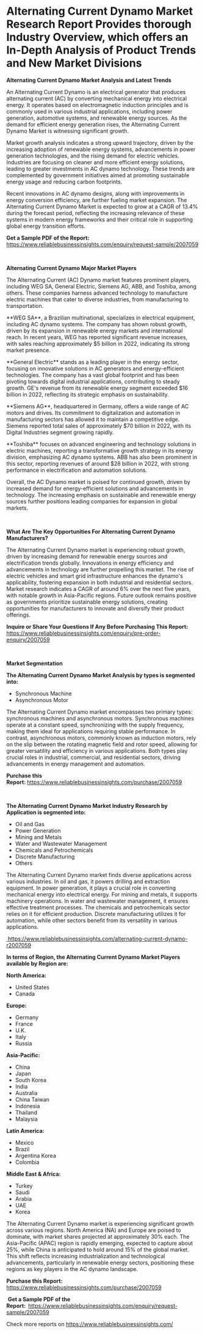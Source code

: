 <p><h1>Alternating Current Dynamo Market Research Report Provides thorough Industry Overview, which offers an In-Depth Analysis of Product Trends and New Market Divisions</h1></p><p><strong>Alternating Current Dynamo Market Analysis and Latest Trends</strong></p>
<p><p>An Alternating Current Dynamo is an electrical generator that produces alternating current (AC) by converting mechanical energy into electrical energy. It operates based on electromagnetic induction principles and is commonly used in various industrial applications, including power generation, automotive systems, and renewable energy sources. As the demand for efficient energy generation rises, the Alternating Current Dynamo Market is witnessing significant growth.</p><p>Market growth analysis indicates a strong upward trajectory, driven by the increasing adoption of renewable energy systems, advancements in power generation technologies, and the rising demand for electric vehicles. Industries are focusing on cleaner and more efficient energy solutions, leading to greater investments in AC dynamo technology. These trends are complemented by government initiatives aimed at promoting sustainable energy usage and reducing carbon footprints.</p><p>Recent innovations in AC dynamo designs, along with improvements in energy conversion efficiency, are further fueling market expansion. The Alternating Current Dynamo Market is expected to grow at a CAGR of 13.4% during the forecast period, reflecting the increasing relevance of these systems in modern energy frameworks and their critical role in supporting global energy transition efforts.</p></p>
<p><strong>Get a Sample PDF of the Report:&nbsp;</strong> <a href="https://www.reliablebusinessinsights.com/enquiry/request-sample/2007059?utm_campaign=2323&utm_medium=2&utm_source=Github&utm_content=ia&utm_term=17022025&utm_id=alternating-current-dynamo">https://www.reliablebusinessinsights.com/enquiry/request-sample/2007059</a></p>
<p>&nbsp;</p>
<p><strong>Alternating Current Dynamo Major Market Players</strong></p>
<p><p>The Alternating Current (AC) Dynamo market features prominent players, including WEG SA, General Electric, Siemens AG, ABB, and Toshiba, among others. These companies harness advanced technology to manufacture electric machines that cater to diverse industries, from manufacturing to transportation.</p><p>**WEG SA**, a Brazilian multinational, specializes in electrical equipment, including AC dynamo systems. The company has shown robust growth, driven by its expansion in renewable energy markets and international reach. In recent years, WEG has reported significant revenue increases, with sales reaching approximately $5 billion in 2022, indicating its strong market presence.</p><p>**General Electric** stands as a leading player in the energy sector, focusing on innovative solutions in AC generators and energy-efficient technologies. The company has a vast global footprint and has been pivoting towards digital industrial applications, contributing to steady growth. GE's revenue from its renewable energy segment exceeded $16 billion in 2022, reflecting its strategic emphasis on sustainability.</p><p>**Siemens AG**, headquartered in Germany, offers a wide range of AC motors and drives. Its commitment to digitalization and automation in manufacturing sectors has allowed it to maintain a competitive edge. Siemens reported total sales of approximately $70 billion in 2022, with its Digital Industries segment growing rapidly.</p><p>**Toshiba** focuses on advanced engineering and technology solutions in electric machines, reporting a transformative growth strategy in its energy division, emphasizing AC dynamo systems. ABB has also been prominent in this sector, reporting revenues of around $28 billion in 2022, with strong performance in electrification and automation solutions.</p><p>Overall, the AC Dynamo market is poised for continued growth, driven by increased demand for energy-efficient solutions and advancements in technology. The increasing emphasis on sustainable and renewable energy sources further positions leading companies for expansion in global markets.</p></p>
<p>&nbsp;</p>
<p><strong>What Are The Key Opportunities For Alternating Current Dynamo Manufacturers?</strong></p>
<p><p>The Alternating Current Dynamo market is experiencing robust growth, driven by increasing demand for renewable energy sources and electrification trends globally. Innovations in energy efficiency and advancements in technology are further propelling this market. The rise of electric vehicles and smart grid infrastructure enhances the dynamo's applicability, fostering expansion in both industrial and residential sectors. Market research indicates a CAGR of around 6% over the next five years, with notable growth in Asia-Pacific regions. Future outlook remains positive as governments prioritize sustainable energy solutions, creating opportunities for manufacturers to innovate and diversify their product offerings.</p></p>
<p><strong>Inquire or Share Your Questions If Any Before Purchasing This Report:</strong> <a href="https://www.reliablebusinessinsights.com/enquiry/pre-order-enquiry/2007059?utm_campaign=2323&utm_medium=2&utm_source=Github&utm_content=ia&utm_term=17022025&utm_id=alternating-current-dynamo">https://www.reliablebusinessinsights.com/enquiry/pre-order-enquiry/2007059</a></p>
<p>&nbsp;</p>
<p><strong>Market Segmentation</strong></p>
<p><strong>The Alternating Current Dynamo Market Analysis by types is segmented into:</strong></p>
<p><ul><li>Synchronous Machine</li><li>Asynchronous Motor</li></ul></p>
<p><p>The Alternating Current Dynamo market encompasses two primary types: synchronous machines and asynchronous motors. Synchronous machines operate at a constant speed, synchronizing with the supply frequency, making them ideal for applications requiring stable performance. In contrast, asynchronous motors, commonly known as induction motors, rely on the slip between the rotating magnetic field and rotor speed, allowing for greater versatility and efficiency in various applications. Both types play crucial roles in industrial, commercial, and residential sectors, driving advancements in energy management and automation.</p></p>
<p><strong>Purchase this Report:&nbsp;</strong><a href="https://www.reliablebusinessinsights.com/purchase/2007059?utm_campaign=2323&utm_medium=2&utm_source=Github&utm_content=ia&utm_term=17022025&utm_id=alternating-current-dynamo">https://www.reliablebusinessinsights.com/purchase/2007059</a></p>
<p>&nbsp;</p>
<p><strong>The Alternating Current Dynamo Market Industry Research by Application is segmented into:</strong></p>
<p><ul><li>Oil and Gas</li><li>Power Generation</li><li>Mining and Metals</li><li>Water and Wastewater Management</li><li>Chemicals and Petrochemicals</li><li>Discrete Manufacturing</li><li>Others</li></ul></p>
<p><p>The Alternating Current Dynamo market finds diverse applications across various industries. In oil and gas, it powers drilling and extraction equipment. In power generation, it plays a crucial role in converting mechanical energy into electrical energy. For mining and metals, it supports machinery operations. In water and wastewater management, it ensures effective treatment processes. The chemicals and petrochemicals sector relies on it for efficient production. Discrete manufacturing utilizes it for automation, while other sectors benefit from its versatility in various applications.</p></p>
<p><a href="https://www.reliablebusinessinsights.com/alternating-current-dynamo-r2007059?utm_campaign=2323&utm_medium=2&utm_source=Github&utm_content=ia&utm_term=17022025&utm_id=alternating-current-dynamo">&nbsp;https://www.reliablebusinessinsights.com/alternating-current-dynamo-r2007059</a></p>
<p><strong>In terms of Region, the Alternating Current Dynamo Market Players available by Region are:</strong></p>
<p>
    <p> <strong> North America: </strong>
        <ul>
            <li>United States</li>
            <li>Canada</li>
        </ul>
        </p> 
    <p> <strong> Europe: </strong>
        <ul>
            <li>Germany</li>
            <li>France</li>
            <li>U.K.</li>
            <li>Italy</li>
            <li>Russia</li>
        </ul>
        </p> 
    <p> <strong> Asia-Pacific: </strong>
        <ul>
            <li>China</li>
            <li>Japan</li>
            <li>South Korea</li>
            <li>India</li>
            <li>Australia</li>
            <li>China Taiwan</li>
            <li>Indonesia</li>
            <li>Thailand</li>
            <li>Malaysia</li>
        </ul>
        </p> 
    <p> <strong> Latin America: </strong>
        <ul>
            <li>Mexico</li>
            <li>Brazil</li>
            <li>Argentina Korea</li>
            <li>Colombia</li>
        </ul>
        </p> 
    <p> <strong> Middle East & Africa: </strong>
        <ul>
            <li>Turkey</li>
            <li>Saudi</li>
            <li>Arabia</li>
            <li>UAE</li>
            <li>Korea</li>
        </ul>
    </p>
    </p>
<p><p>The Alternating Current Dynamo market is experiencing significant growth across various regions. North America (NA) and Europe are poised to dominate, with market shares projected at approximately 30% each. The Asia-Pacific (APAC) region is rapidly emerging, expected to capture about 25%, while China is anticipated to hold around 15% of the global market. This shift reflects increasing industrialization and technological advancements, particularly in renewable energy sectors, positioning these regions as key players in the AC dynamo landscape.</p></p>
<p><strong>Purchase this Report: </strong><a href="https://www.reliablebusinessinsights.com/purchase/2007059?utm_campaign=2323&utm_medium=2&utm_source=Github&utm_content=ia&utm_term=17022025&utm_id=alternating-current-dynamo">https://www.reliablebusinessinsights.com/purchase/2007059</a></p>
<p>&nbsp;<strong>Get a Sample PDF of the Report:&nbsp;&nbsp;</strong><a href="https://www.reliablebusinessinsights.com/enquiry/request-sample/2007059?utm_campaign=2323&utm_medium=2&utm_source=Github&utm_content=ia&utm_term=17022025&utm_id=alternating-current-dynamo">https://www.reliablebusinessinsights.com/enquiry/request-sample/2007059</a></p>
<p><strong></strong></p>
<p>Check more reports on <a href="https://www.reliablebusinessinsights.com/?utm_campaign=2323&utm_medium=2&utm_source=Github&utm_content=ia&utm_term=17022025&utm_id=alternating-current-dynamo">https://www.reliablebusinessinsights.com/</a></p>